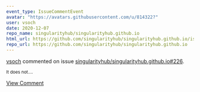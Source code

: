 ```yaml
---
event_type: IssueCommentEvent
avatar: "https://avatars.githubusercontent.com/u/814322?"
user: vsoch
date: 2020-12-07
repo_name: singularityhub/singularityhub.github.io
html_url: https://github.com/singularityhub/singularityhub.github.io/issues/226
repo_url: https://github.com/singularityhub/singularityhub.github.io
---
```


<a href='https://github.com/vsoch' target='_blank'>vsoch</a> commented on issue <a href='https://github.com/singularityhub/singularityhub.github.io/issues/226' target='_blank'>singularityhub/singularityhub.github.io#226</a>.

<small>It does not....</small>

<a href='https://github.com/singularityhub/singularityhub.github.io/issues/226' target='_blank'>View Comment</a>